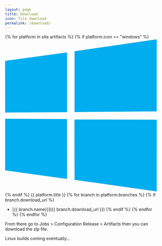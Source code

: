 ```yaml
---
layout: page
title: Download
icon: file_download
permalink: /download/
---
```


{% for platform in site.artifacts %}
  {% if platform.icon == "windows" %}
<span class="icon icon--windows" aria-hidden="true">
    <svg xmlns="http://www.w3.org/2000/svg" viewBox="0 0 88 88">
        <path d="m0 12.402 35.687-4.8602.0156 34.423-35.67.20313zm35.67 33.529.0277 34.453-35.67-4.9041-.002-29.78zm4.3261-39.025 47.318-6.906v41.527l-47.318.37565zm47.329 39.349-.0111 41.34-47.318-6.6784-.0663-34.739z" fill="#00adef"/>
    </svg>
</span>
  {% endif %}
{{ platform.title }}
  {% for branch in platform.branches %}
    {% if branch.download_url %}
* [{{ branch.name}}]({{ branch.download_url }})
    {% endif %}
  {% endfor %}
{% endfor %}

From there go to Jobs > Configuration Release > Artifacts then you can download the zip file.

Linux builds coming eventually...

